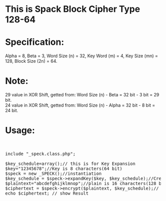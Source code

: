 
# This is Spack Block Cipher Type 128-64 

# Specification:
Alpha = 8, Beta = 3, Word Size (n) = 32, Key Word (m) = 4, Key Size (mn) = 128, Block Size (2n) = 64. 

# Note:
29 value in XOR Shift, getted from: Word Size (n) - Beta = 32 bit - 3 bit = 29 bit. <br>
24 value in XOR Shift, getted from: Word Size (n) - Alpha = 32 bit - 8 bit = 24 bit. 

# Usage:
<pre>


include "_speck.class.php";

$key_schedule=array();// this is for Key Expansion
$key="12345678";//Key is 8 characters(64 bit)
$speck = new _SPECK();//instantiation 
$key_schedule = $speck->expandKey($key, $key_schedule);//Create Key Expantion
$plaintext="abcdefghijklmnop";//plain is 16 characters(128 bit)
$ciphertext = $speck->encrypt($plaintext, $key_schedule);// call encrypt function	
echo $ciphertext; // show Result



</pre>
